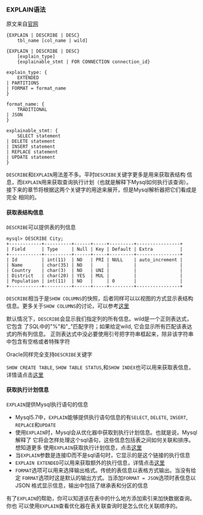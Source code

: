 ### EXPLAIN语法

原文来自[官网](http://dev.mysql.com/doc/refman/5.7/en/explain.html)


    {EXPLAIN | DESCRIBE | DESC}
        tbl_name [col_name | wild]

    {EXPLAIN | DESCRIBE | DESC}
        [explain_type]
        {explainable_stmt | FOR CONNECTION connection_id}

    explain_type: {
        EXTENDED
    | PARTITIONS
    | FORMAT = format_name
    }

    format_name: {
        TRADITIONAL
    | JSON
    }

    explainable_stmt: {
        SELECT statement
    | DELETE statement
    | INSERT statement
    | REPLACE statement
    | UPDATE statement
    }

`DESCRIBE`和`EXPLAIN`用法差不多。平时`DESCRIBE`关键字更多是用来获取表结构
信息，而`EXPLAIN`用来获取查询执行计划（也就是解释下Mysql如何执行该查询）。
接下来的章节将根据这两个关键字的用途来展开，但是Mysql解析器把它们看成是完全
相同的。

#### 获取表结构信息

`DESCRIBE`可以提供表的列信息

    mysql> DESCRIBE City;
    +------------+----------+------+-----+---------+----------------+
    | Field      | Type     | Null | Key | Default | Extra          |
    +------------+----------+------+-----+---------+----------------+
    | Id         | int(11)  | NO   | PRI | NULL    | auto_increment |
    | Name       | char(35) | NO   |     |         |                |
    | Country    | char(3)  | NO   | UNI |         |                |
    | District   | char(20) | YES  | MUL |         |                |
    | Population | int(11)  | NO   |     | 0       |                |
    +------------+----------+------+-----+---------+----------------+

`DESCRIBE`相当于是`SHOW COLUMNS`的快照，后者同样可以以视图的方式显示表结构
信息。更多关于`SHOW COLUMNS`的讨论，可以参考[这里](http://dev.mysql.com/doc/refman/5.7/en/show-columns.html)

默认情况下，`DESCRIBE`会显示我们指定列的所有信息。wild是一个正则表达式，它包含
了SQL中的"%"和"\_"匹配字符；如果给定wild, 它会显示所有匹配该表达式的所有列信息。
正则表达式中没必要使用引号把字符串框起来，除非该字符串中包含有空格或者特殊字符

Oracle同样完全支持`DESCRIBE`关键字

`SHOW CREATE TABLE`, `SHOW TABLE STATUS`,和`SHOW INDEX`也可以用来获取表信息，
详情请点击[这里](http://dev.mysql.com/doc/refman/5.7/en/show.html)

#### 获取执行计划信息

`EXPLAIN`提供Mysql执行语句的信息

* Mysql5.7中，`EXPLAIN`能够提供执行语句信息的有`SELECT`, `DELETE`, `INSERT`,
    `REPLACE`和`UPDATE`
* 使用`EXPLAIN`时，Mysql会从优化器中获取到执行计划信息。也就是说，Mysql解释了
    它将会怎样处理这个sql语句，这些信息包括表之间如何关联和排序。想知道更多
    使用`EXPLAIN`获取执行计划信息，点击[这里](http://dev.mysql.com/doc/refman/5.7/en/explain-output.html)
* 当`EXPLAIN`参数是连接ID而不是sql语句时，它显示的是这个链接的执行信息
* `EXPLAIN EXTENDED`可以用来获取额外的执行信息，详情点击[这里](http://dev.mysql.com/doc/refman/5.7/en/explain-extended.html)
* `FORMAT`选项可以用来选择输出格式。传统的表信息以表格方式输出。当没有给定
    `FORMAT`选项时这是默认的输出方式。当添加`FORMAT = JSON`选项时表信息以JSON
    格式显示信息，输出中包括了继承表和分区的信息

有了`EXPLAIN`的帮助，你可以知道该在表中的什么地方添加索引来加快数据查询。你也
可以使用`EXPLAIN`查看优化器在表关联查询时是怎么优化关联顺序的。
